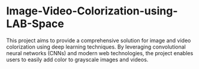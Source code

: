 # Image-Video-Colorization-using-LAB-Space
This project aims to provide a comprehensive solution for image and video colorization using deep learning techniques. By leveraging convolutional neural networks (CNNs) and modern web technologies, the project enables users to easily add color to grayscale images and videos.
